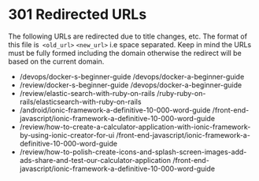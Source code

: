 # 301 Redirected URLs

The following URLs are redirected due to title changes, etc.  The format of this file is` <old_url>` `<new_url>` i.e space separated.  Keep in mind the URLs must be fully formed including the domain otherwise the redirect will be based on the current domain.

- /devops/docker-s-beginner-guide /devops/docker-a-beginner-guide
- /review/docker-s-beginner-guide /devops/docker-a-beginner-guide
- /review/elastic-search-with-ruby-on-rails /ruby-ruby-on-rails/elasticsearch-with-ruby-on-rails
- /android/ionic-framework-a-definitive-10-000-word-guide /front-end-javascript/ionic-framework-a-definitive-10-000-word-guide
- /review/how-to-create-a-calculator-application-with-ionic-framework-by-using-ionic-creator-for-ui /front-end-javascript/ionic-framework-a-definitive-10-000-word-guide
- /review/how-to-polish-create-icons-and-splash-screen-images-add-ads-share-and-test-our-calculator-application /front-end-javascript/ionic-framework-a-definitive-10-000-word-guide
